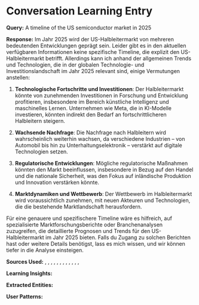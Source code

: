 
# Conversation Learning Entry

**Query:** A timeline of the US semiconductor market in 2025

**Response:** Im Jahr 2025 wird der US-Halbleitermarkt von mehreren bedeutenden Entwicklungen geprägt sein. Leider gibt es in den aktuellen verfügbaren Informationen keine spezifische Timeline, die explizit den US-Halbleitermarkt betrifft. Allerdings kann ich anhand der allgemeinen Trends und Technologien, die in der globalen Technologie- und Investitionslandschaft im Jahr 2025 relevant sind, einige Vermutungen anstellen:

1. **Technologische Fortschritte und Investitionen**: Der Halbleitermarkt könnte von zunehmenden Investitionen in Forschung und Entwicklung profitieren, insbesondere im Bereich künstliche Intelligenz und maschinelles Lernen. Unternehmen wie Meta, die in KI-Modelle investieren, könnten indirekt den Bedarf an fortschrittlicheren Halbleitern steigern.

2. **Wachsende Nachfrage**: Die Nachfrage nach Halbleitern wird wahrscheinlich weiterhin wachsen, da verschiedene Industrien – von Automobil bis hin zu Unterhaltungselektronik – verstärkt auf digitale Technologien setzen.

3. **Regulatorische Entwicklungen**: Mögliche regulatorische Maßnahmen könnten den Markt beeinflussen, insbesondere in Bezug auf den Handel und die nationale Sicherheit, was den Fokus auf inländische Produktion und Innovation verstärken könnte.

4. **Marktdynamiken und Wettbewerb**: Der Wettbewerb im Halbleitermarkt wird voraussichtlich zunehmen, mit neuen Akteuren und Technologien, die die bestehende Marktlandschaft herausfordern.

Für eine genauere und spezifischere Timeline wäre es hilfreich, auf spezialisierte Marktforschungsberichte oder Branchenanalysen zuzugreifen, die detaillierte Prognosen und Trends für den US-Halbleitermarkt im Jahr 2025 bieten. Falls du Zugang zu solchen Berichten hast oder weitere Details benötigst, lass es mich wissen, und wir können tiefer in die Analyse einsteigen.

**Sources Used:** , , , , , , , , , , , , 

**Learning Insights:**


**Extracted Entities:** 

**User Patterns:** 
